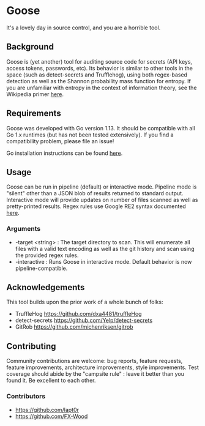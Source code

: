 # Goose
It's a lovely day in source control, and you are a horrible tool.

## Background

Goose is (yet another) tool for auditing source code for secrets (API keys, access tokens, passwords, etc).  Its behavior is similar to other tools in the space (such as detect-secrets and Trufflehog), using both regex-based detection as well as the Shannon probability mass function for entropy.  If you are unfamiliar with entropy in the context of information theory, see the Wikipedia primer [here](https://en.wikipedia.org/wiki/Information_theory#Entropy_of_an_information_source).

## Requirements

Goose was developed with Go version 1.13.  It should be compatible with all Go 1.x runtimes (but has not been tested extensively).  If you find a compatibility problem, please file an issue!

Go installation instructions can be found [here](https://golang.org/doc/install).

## Usage

Goose can be run in pipeline (default) or interactive mode.  Pipeline mode is "silent" other than a JSON blob of results returned to standard output.  Interactive mode will provide updates on number of files scanned as well as pretty-printed results.  Regex rules use Google RE2 syntax documented [here](https://github.com/google/re2/wiki/Syntax).

### Arguments

 * -target \<string> : The target directory to scan.  This will enumerate all files with a valid text encoding as well as the git history and scan using the provided regex rules.
 * -interactive : Runs Goose in interactive mode.  Default behavior is now pipeline-compatible.

## Acknowledgements

This tool builds upon the prior work of a whole bunch of folks:

* TruffleHog https://github.com/dxa4481/truffleHog
* detect-secrets https://github.com/Yelp/detect-secrets
* GitRob https://github.com/michenriksen/gitrob

## Contributing

Community contributions are welcome:  bug reports, feature requests, feature improvements, architecture improvements, style improvements.  Test coverage should abide by the "campsite rule" : leave it better than you found it.  Be excellent to each other.

### Contributors

- https://github.com/lapt0r
- https://github.com/FX-Wood

